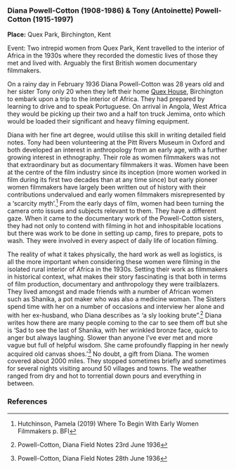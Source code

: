 <param ve-config title="Diana and Tony Powell-Cotton" author="Janet Dunn" layout="vtl" banner="images/kent-map-header.jpg">

<param ve-entity="Birchington" eid="Q865021">


### Diana Powell-Cotton (1908-1986) & Tony (Antoinette) Powell-Cotton (1915-1997)

**Place:**  Quex Park, Birchington, Kent

Event: Two intrepid women from Quex Park, Kent travelled to the interior of Africa in the 1930s where they recorded the domestic lives of those they met and lived with. Arguably the first British women documentary filmmakers. 

On a rainy day in February 1936 Diana Powell-Cotton was 28 years old and her sister Tony only 20 when they left their home [Quex House](https://www.historichouses.org/houses/house-listing/quex-house.html), Birchington to embark upon a trip to the interior of Africa. They had prepared by learning to drive and to speak Portuguese. On arrival in Angola, West Africa they would be picking up their two and a half ton truck Jemima, onto which would be loaded their significant and heavy filming equipment. 
<param ve-map center="Q865021" zoom="8">
<param ve-image primary url="images/Tony Archaeologist.jpg" label= "Tony" attribution= "Quex Park Museum">

Diana with her fine art degree, would utilise this skill in writing detailed field notes. Tony had been volunteering at the Pitt Rivers Museum in Oxford and both developed an interest in anthropology from an early age, with a further growing interest in ethnography. Their role as women filmmakers was not that extraordinary but as documentary filmmakers it was.  Women have been at the centre of the film industry since its inception (more women worked in film during its first two decades than at any time since) but early pioneer women filmmakers have largely been written out of history with their contributions undervalued and early women filmmakers misrepresented by a ‘scarcity myth’.[^ref1] From the early days of film, women had been turning the camera onto issues and subjects relevant to them. They have a different gaze. When it came to the documentary work of the Powell-Cotton sisters, they had not only to contend with filming in hot and inhospitable locations but there was work to be done in setting up camp, fires to prepare, pots to wash. They were involved in every aspect of daily life of location filming. 
<param ve-map center="Q916">
<param ve-image primary url="images/1936 R2-12 Our truck Tony and Joao.jpg" label= "Truck, Tony and Joao.jpg" attribution= "Quex Park Museum">

The reality of what it takes physically, the hard work as well as logistics, is all the more important when considering these women were filming in the isolated rural interior of Africa in the 1930s. Setting their work as filmmakers in historical context, what makes their story fascinating is that both in terms of film production, documentary and anthropology they were trailblazers.
They lived amongst and made friends with a number of African women such as Shanika, a pot maker who was also a medicine woman. The Sisters spend time with her on a number of occasions and interview her alone and with her ex-husband, who Diana describes as ‘a sly looking brute”.[^ref2]  Diana writes how there are many people coming to the car to see them off but she is ‘Sad to see the last of Shanika, with her wrinkled bronze face, quick to anger but always laughing. Slower than anyone I’ve ever met and more vague but full of helpful wisdom. She came profoundly flapping in her newly acquired old canvas shoes.’[^ref3]   No doubt, a gift from Diana.
The women covered about 2000 miles.  They stopped sometimes briefly and sometimes for several nights visiting around 50 villages and towns. The weather ranged from dry and hot to torrential down pours and everything in between.

### References

[^ref1]: Hutchinson, Pamela (2019) Where To Begin With Early Women Filmmakers p. BFI  
[^ref2]: Powell-Cotton, Diana Field Notes 23rd June 1936  
[^ref3]: Powell-Cotton, Diana Field Notes 28th June 1936  
